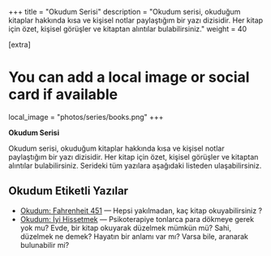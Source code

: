 +++
title = "Okudum Serisi"
description = "Okudum serisi, okuduğum kitaplar hakkında kısa ve kişisel notlar paylaştığım bir yazı dizisidir. Her kitap için özet, kişisel görüşler ve kitaptan alıntılar bulabilirsiniz."
weight = 40

[extra]
# You can add a local image or social card if available
local_image = "photos/series/books.png"
+++

**Okudum Serisi**

Okudum serisi, okuduğum kitaplar hakkında kısa ve kişisel notlar paylaştığım bir yazı dizisidir. Her kitap için özet, kişisel görüşler ve kitaptan alıntılar bulabilirsiniz. Serideki tüm yazılara aşağıdaki listeden ulaşabilirsiniz.

## Okudum Etiketli Yazılar

- [Okudum: Fahrenheit 451](../../blog/fahrenheit-451/) — Hepsi yakılmadan, kaç kitap okuyabilirsiniz ?
- [Okudum: İyi Hissetmek](../../blog/iyi-hissetmek/) — Psikoterapiye tonlarca para dökmeye gerek yok mu? Evde, bir kitap okuyarak düzelmek mümkün mü? Sahi, düzelmek ne demek? Hayatın bir anlamı var mı? Varsa bile, aranarak bulunabilir mi?

<!-- Draft post is not listed: Hayatı Yeniden Keşfedin --> 